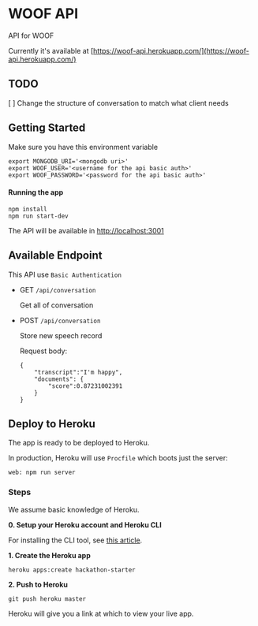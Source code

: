 WOOF API
===========================
API for WOOF

Currently it's available at [https://woof-api.herokuapp.com/](https://woof-api.herokuapp.com/)

TODO
----
 [  ] Change the structure of conversation to match what client needs 

Getting Started
---------------
Make sure you have this environment variable

```
export MONGODB_URI='<mongodb uri>'
export WOOF_USER='<username for the api basic auth>'
export WOOF_PASSWORD='<password for the api basic auth>'
```

#### Running the app
```
npm install
npm run start-dev
```

The API will be available in [http://localhost:3001](http://localhost:3001)

Available Endpoint
------------------

This API use `Basic Authentication`

* GET `/api/conversation`

    Get all of conversation

* POST `/api/conversation`

    Store new speech record

    Request body:
    ```
    {
        "transcript":"I'm happy",
        "documents": {
            "score":0.87231002391
        }
    }
    ```

Deploy to Heroku
-----------------
The app is ready to be deployed to Heroku.

In production, Heroku will use `Procfile` which boots just the server:

```
web: npm run server
```

### Steps

We assume basic knowledge of Heroku.

**0. Setup your Heroku account and Heroku CLI**

For installing the CLI tool, see [this article](https://devcenter.heroku.com/articles/heroku-command-line).

**1. Create the Heroku app**

```
heroku apps:create hackathon-starter
```

**2. Push to Heroku**

```
git push heroku master
```

Heroku will give you a link at which to view your live app.